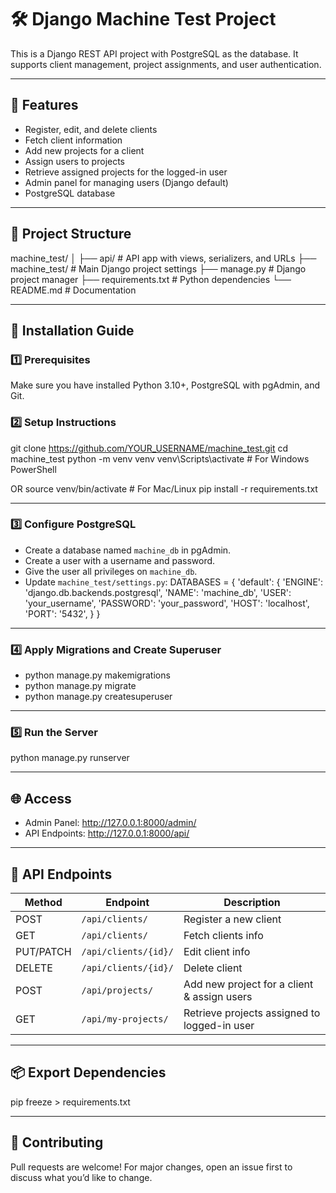 # 🛠️ Django Machine Test Project

This is a Django REST API project with PostgreSQL as the database. It supports client management, project assignments, and user authentication.

---

## 📌 Features
- Register, edit, and delete clients
- Fetch client information
- Add new projects for a client
- Assign users to projects
- Retrieve assigned projects for the logged-in user
- Admin panel for managing users (Django default)
- PostgreSQL database

---

## 📂 Project Structure
machine_test/
│
├── api/ # API app with views, serializers, and URLs
├── machine_test/ # Main Django project settings
├── manage.py # Django project manager
├── requirements.txt # Python dependencies
└── README.md # Documentation

---

## 🚀 Installation Guide

### 1️⃣ Prerequisites
Make sure you have installed Python 3.10+, PostgreSQL with pgAdmin, and Git.

### 2️⃣ Setup Instructions

git clone https://github.com/YOUR_USERNAME/machine_test.git
cd machine_test
python -m venv venv
venv\Scripts\activate # For Windows PowerShell

OR
source venv/bin/activate # For Mac/Linux
pip install -r requirements.txt


---

### 3️⃣ Configure PostgreSQL
- Create a database named `machine_db` in pgAdmin.
- Create a user with a username and password.
- Give the user all privileges on `machine_db`.
- Update `machine_test/settings.py`:
  DATABASES = {
'default': {
'ENGINE': 'django.db.backends.postgresql',
'NAME': 'machine_db',
'USER': 'your_username',
'PASSWORD': 'your_password',
'HOST': 'localhost',
'PORT': '5432',
}
}

---

### 4️⃣ Apply Migrations and Create Superuser
- python manage.py makemigrations 
- python manage.py migrate 
- python manage.py createsuperuser 

---

### 5️⃣ Run the Server
python manage.py runserver

---

## 🌐 Access
- Admin Panel: http://127.0.0.1:8000/admin/
- API Endpoints: http://127.0.0.1:8000/api/

---

## 📡 API Endpoints
| Method | Endpoint | Description |
|--------|----------|-------------|
| POST | `/api/clients/` | Register a new client |
| GET | `/api/clients/` | Fetch clients info |
| PUT/PATCH | `/api/clients/{id}/` | Edit client info |
| DELETE | `/api/clients/{id}/` | Delete client |
| POST | `/api/projects/` | Add new project for a client & assign users |
| GET | `/api/my-projects/` | Retrieve projects assigned to logged-in user |

---

## 📦 Export Dependencies
pip freeze > requirements.txt

---

## 🤝 Contributing
Pull requests are welcome! For major changes, open an issue first to discuss what you’d like to change.






